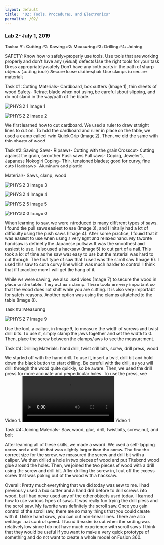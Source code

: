 ```yaml
---
layout: default
title:  "02: Tools, Procedures, and Electronics"
permalink: /02/
---
```


### Lab 2- July 1, 2019

Tasks:
#1: Cutting
#2: Sawing
#2: Measuring
#3: Drilling
#4: Joining

SAFETY:
Know how to safely+properly use tools.
Use tools that are working properly and don’t have any (visual) defects
Use the right tools for your task
Dress appropriately+safely
Don't have any both parts in the path of sharp objects (cutting tools)
Secure loose clothes/hair
Use clamps to secure materials

Task #1: Cutting
Materials- Cardboard, box cutters (Image 1), thin sheets of wood
Safety- Retract blade when not using, be careful about slipping, and do not stand in the way/path of the blade.

![PHYS 2 1](https://user-images.githubusercontent.com/52216217/60518447-8cfb4c80-9caf-11e9-954a-d40bcdce019a.jpg)
Image 1

![PHYS 2 2](https://user-images.githubusercontent.com/52216217/60518546-bd42eb00-9caf-11e9-8b4b-3f7162ce857c.jpg)
Image 2

We first learned how to cut cardboard. We used a ruler to draw straight lines to cut on. To hold the cardboard and ruler in place on the table, we used a clamp called Irwin Quick Grip (Image 2). Then, we did the same with thin sheets of wood.


Task #2: Sawing
Saws-
Ripsaws- Cutting with the grain
Crosscut- Cutting against the grain, smoother
Push saws
Pull saws- Coping, Jeweler’s, Japanese Nokogiri
Coping- Thin, tensioned blades; good for curvy, fine cuts
Hacksaws- Aluminum and plastic

Materials- Saws, clamp, wood

![PHYS 2 3](https://user-images.githubusercontent.com/52216217/60518672-f4190100-9caf-11e9-851f-3543327e019b.jpg)
Image 3

![PHYS 2 4](https://user-images.githubusercontent.com/52216217/60518707-0d21b200-9cb0-11e9-98a4-f9a690e2bd6e.jpg)
Image 4

![PHYS 2 5](https://user-images.githubusercontent.com/52216217/60519270-3858d100-9cb1-11e9-9dae-70cab64b47e3.jpg)
Image 5

![PHYS 2 6](https://user-images.githubusercontent.com/52216217/60519277-3b53c180-9cb1-11e9-9e81-f74f170e75e9.jpg)
Image 6

When learning to saw, we were introduced to many different types of saws. I found the pull saws easiest to use (Image 3), and I initially had a lot of difficulty using the push saws (Image 4). After some practice, I found that it was easiest to use when using a very light and relaxed hand. My favorite handsaw is definetly the Japanese pullsaw. It was the smoothest and easiest to use. I also used a hacksaw (Image 5) to cut part of a nail. This took a lot of time as the saw was easy to use but the material was hard to cut through. The final type of saw that I used was the scroll saw (Image 6). I used this saw to cut a curvy line which was much harder to control. I think that if I practice more I will get the hang of it.

While we were sawing, we also used vises (Image 7) to secure the wood in place on the table. They act as a clamp. These tools are very important so that the wood does not shift while you are cutting. It is also very importabt for safety reasons. Another option was using the clamps attatched to the table (Image 8).


Task #3: Measuring

![PHYS 2 7](https://user-images.githubusercontent.com/52216217/60531881-fb4d0880-9cc9-11e9-9c25-84c49c05609f.jpg)
Image 9

Use the tool, a caliper, in Image 9, to measure the width of screws and twist drill bits. To use it, simply clamp the jaws together and set the width to 0. Then, place the screw between the clamps/jaws to see the measurement.

Task #4: Drilling
Materials: hand drill, twist drill bits, screw, drill press, wood

We started off with the hand drill. To use it, insert a twist drill bit and hold down the black button to start drilling. Be careful with the drill, as you will drill through the wood quite quickly, so be aware. Then, we used the drill press for more accurate and perpedicular holes. To use the press, see Video 1. 
<video width="" controls="">
		<source src="IMG_0612.TRIM 2_2 (1) (1).mp4" type="video/mp4">
	</video>
Video 1


Task #4: Joining
Materials- Saw, wood, glue, drill, twist bits, screw, nut, and bolt

After learning all of these skills, we made a sword. We used a self-tapping screw and a drill bit that was slightly larger than the screw. The find the correct size for the screw, we measured the screw and drill bit with a caliper. We then drilled a hole in two pieces of wood and put Titebond wood glue around the holes. Then, we joined the two pieces of wood with a drill using the screw and drill bit. After drilling the screw in, I cut off the excess screw that was poking out of the wood with a hacksaw.



Overall:
Pretty much everything that we did today was new to me. I had previously used a box cutter and a hand drill before to drill screws into wood, but I had never used any of the other objects used today. I learned how to use various types of saws. It was really fun trying the drill press and the scroll saw. My favorite was definitely the scroll saw. Once you gain control of the scroll saw, there are so many things that you could create with it. Unlike hand saws, you can cut non-linear lines. There are also settings that control speed. I found it easier to cut when the setting was relatively low since I do not have much experience with scroll saws. I think that they would be useful if you want to make a very quick prototype of something and do not want to create a whole model on Fusion 360.
